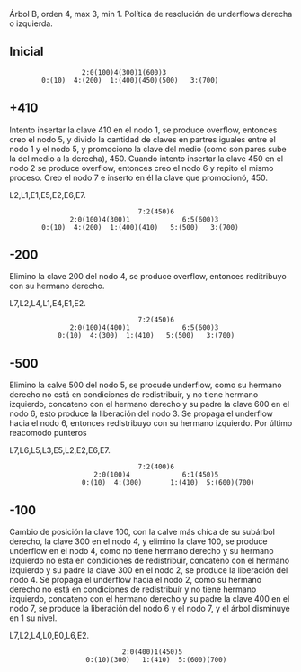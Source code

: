 Árbol B, orden 4, max 3, min 1.
Política de resolución de underflows derecha o izquierda.

## Inicial

                      2:0(100)4(300)1(600)3
            0:(10)  4:(200)  1:(400)(450)(500)   3:(700)

## +410

Intento insertar la clave 410 en el nodo 1, se produce overflow, entonces
creo el nodo 5, y divido la cantidad de claves en partres iguales entre 
el nodo 1 y el nodo 5, y promociono la clave del medio (como son pares sube
la del medio a la derecha), 450. Cuando intento insertar la clave 450 en el 
nodo 2 se produce overflow, entonces creo el nodo 6 y repito el mismo proceso. 
Creo el nodo 7 e inserto en él la clave que promocionó, 450.

L2,L1,E1,E5,E2,E6,E7.

                                    7:2(450)6
                   2:0(100)4(300)1             6:5(600)3
            0:(10)  4:(200)  1:(400)(410)   5:(500)   3:(700)


## -200

Elimino la clave 200 del nodo 4, se produce overflow, entonces reditribuyo
con su hermano derecho.

L7,L2,L4,L1,E4,E1,E2.

                                    7:2(450)6
                   2:0(100)4(400)1             6:5(600)3
                0:(10)  4:(300)  1:(410)   5:(500)   3:(700)

## -500

Elimino la calve 500 del nodo 5, se procude underflow, como su hermano derecho
no está en condiciones de redistribuir, y no tiene hermano izquierdo, concateno
con el hermano derecho y su padre la clave 600 en el nodo 6, esto produce la 
liberación del nodo 3. Se propaga el underflow hacia el nodo 6, entonces 
redistribuyo con su hermano izquierdo. Por último reacomodo punteros

L7,L6,L5,L3,E5,L2,E2,E6,E7.

                                    7:2(400)6
                         2:0(100)4             6:1(450)5
                      0:(10)  4:(300)       1:(410)  5:(600)(700)

## -100

Cambio de posición la clave 100, con la calve más chica de su subárbol derecho,
la clave 300 en el nodo 4, y elimino la clave 100, se produce underflow en el nodo 4,
como no tiene hermano derecho y su hermano izquierdo no esta en condiciones de 
redistribuir, concateno con el hermano izquierdo y su padre la clave 300 en el nodo 2,
se produce la liberación del nodo 4. Se propaga el underflow hacia el nodo 2, como su 
hermano derecho no está en condiciones de redistribuír y no tiene hermano izquierdo,
concateno con el hermano derecho y su padre la clave 400 en el nodo 7, se produce la 
liberación del nodo 6 y el nodo 7, y el árbol disminuye en 1 su nivel.

L7,L2,L4,L0,E0,L6,E2.

                                2:0(400)1(450)5
                       0:(10)(300)   1:(410)  5:(600)(700)

